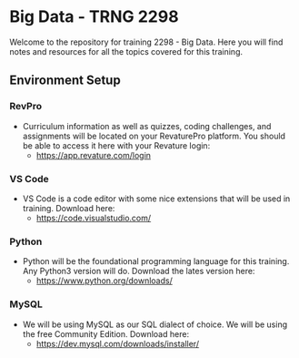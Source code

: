 # Big Data - TRNG 2298

Welcome to the repository for training 2298 - Big Data. Here you will find notes and resources for all the topics covered for this training. 

## Environment Setup

### RevPro
- Curriculum information as well as quizzes, coding challenges, and assignments will be located on your RevaturePro platform. You should be able to access it here with your Revature login:
    - https://app.revature.com/login

### VS Code

- VS Code is a code editor with some nice extensions that will be used in training. Download here:
    - https://code.visualstudio.com/

### Python

- Python will be the foundational programming language for this training. Any Python3 version will do. Download the lates version here:
    - https://www.python.org/downloads/

### MySQL

- We will be using MySQL as our SQL dialect of choice. We will be using the free Community Edition. Download here:
    - https://dev.mysql.com/downloads/installer/